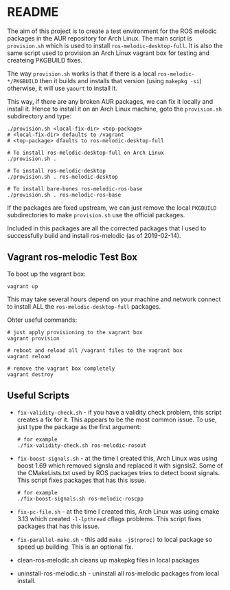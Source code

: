 # README

The aim of this project is to create a test environment for the ROS melodic packages in the AUR repository for Arch Linux. The main script is ``provision.sh`` which is used to install ``ros-melodic-desktop-full``.  It is also the same script used to provision an Arch Linux vagrant box for testing and createing PKGBUILD fixes.

The way ``provision.sh`` works is that if there is a local ``ros-melodic-*/PKGBUILD`` then it builds and installs that version (using ``makepkg -si``) otherwise, it will use ``yaourt`` to install it.

This way, if there are any broken AUR packages, we can fix it locally and install it. Hence to install it on an Arch Linux machine, goto the ``provision.sh`` subdirectory and type:

```
./provision.sh <local-fix-dir> <top-package>
# <local-fix-dir> defaults to /vagrant
# <top-package> dfaults to ros-melodic-desktop-full

# To install ros-melodic-desktop-full on Arch Linux
./provision.sh .

# To install ros-melodic-desktop
./provision.sh . ros-melodic-desktop

# To install bare-bones ros-melodic-ros-base
./provision.sh . ros-melodic-ros-base
```

If the packages are fixed upstream, we can just remove the local ``PKGBUILD`` subdirectories to make ``provision.sh`` use the official packages.

Included in this packages are all the corrected packages that I used to successfully build and install ros-melodic (as of 2019-02-14).

## Vagrant ros-melodic Test Box

To boot up the vagrant box:

```
vagrant up
```
This may take several hours depend on your machine and network connect to install ALL the ``ros-melodic-desktop-full`` packages. 

Ohter useful commands:

```
# just apply provisioning to the vagrant box
vagrant provision

# reboot and reload all /vagrant files to the vagrant box
vagrant reload

# remove the vagrant box completely
vagrant destroy
```

## Useful Scripts

* ``fix-validity-check.sh`` - if you have a validity check problem, this script creates a fix for it. This appears to be the most common issue. To use, just type the package as the first argument:
   
   ```
   # for example
   ./fix-validity-check.sh ros-melodic-rosout
   ```
* ``fix-boost-signals.sh`` - at the time I created this, Arch Linux was using boost 1.69 which removed signsla and replaced it with signsls2. Some of the CMakeLists.txt used by ROS packages tries to detect boost signals. This script fixes packages that has this issue.

   ```
   # for example
   ./fix-boost-signals.sh ros-melodic-roscpp
   ```
* ``fix-pc-file.sh`` - at the time I created this, Arch Linux was using cmake 3.13 which created ``-l-lpthread`` cflags problems. This script fixes packages that has this issue.
* ``fix-parallel-make.sh`` - this add ``make -j$(nproc)`` to local package so speed up building. This is an optional fix.
* clean-ros-melodic.sh cleans up makepkg files in local packages
* uninstall-ros-melodic.sh - uninstall all ros-melodic packages from local install.
